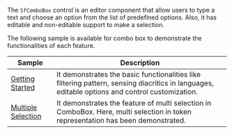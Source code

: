 The `SfComboBox` control is an editor component that allow users to type a text and choose an option from the list of predefined options. Also, it has editable and non-editable support to make a selection. 

The following sample is available for combo box to demonstrate the functionalities of each feature.

| Sample | Description |
| ------ | ----------- |
|[Getting Started](ComboBox/Samples/GettingStartedSample)|  It demonstrates the basic functionalities like filtering pattern, sensing diacritics in languages, editable options and control customization.|
|[Multiple Selection](ComboBox/Samples/ToleratingTypos)| It demonstrates the feature of multi selection in ComboBox. Here, multi selection in token representation has been demonstrated.|